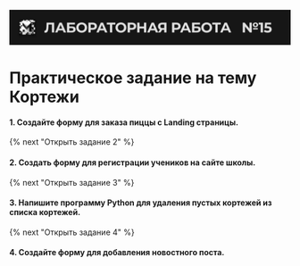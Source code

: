 ![alt MATE Programming Lab](https://github.com/MATE-Programming/Lab_logo/blob/main/lab_15.svg?raw=true)
# Практическое задание на тему Кортежи

#### 1. Создайте форму для заказа пиццы с Landing страницы.

{% next "Открыть задание 2" %}

#### 2. Создать форму для регистрации учеников на сайте школы.
                    
{% next "Открыть задание 3" %}
#### 3. Напишите программу Python для удаления пустых кортежей из списка кортежей.

{% next "Открыть задание 4" %}

#### 4. Создайте форму для добавления новостного поста.

